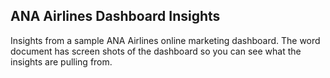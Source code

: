 ## ANA Airlines Dashboard Insights
Insights from a sample ANA Airlines online marketing dashboard. The word document has screen shots of the dashboard so you can see what the insights are pulling from.
